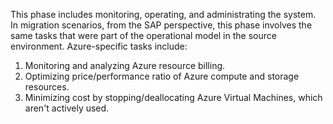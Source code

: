 This phase includes monitoring, operating, and administrating the system. In migration scenarios, from the SAP perspective, this phase involves the same tasks that were part of the operational model in the source environment. Azure-specific tasks include:

1. Monitoring and analyzing Azure resource billing.
2. Optimizing price/performance ratio of Azure compute and storage resources.
3. Minimizing cost by stopping/deallocating Azure Virtual Machines, which aren't actively used.
